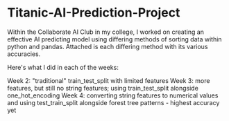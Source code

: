 # Titanic-AI-Prediction-Project
Within the Collaborate AI Club in my college, I worked on creating an effective AI predicting model using differing methods of sorting data within python and pandas. Attached is each differing method with its various accuracies.

Here's what I did in each of the weeks:

Week 2: "traditional" train_test_split with limited features
Week 3: more features, but still no string features; using train_test_split alongside one_hot_encoding
Week 4: converting string features to numerical values and using test_train_split alongside forest tree patterns - highest accuracy yet
